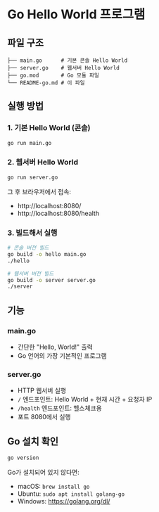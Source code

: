 # Go Hello World 프로그램

## 파일 구조
```
├── main.go      # 기본 콘솔 Hello World
├── server.go    # 웹서버 Hello World  
├── go.mod       # Go 모듈 파일
└── README-go.md # 이 파일
```

## 실행 방법

### 1. 기본 Hello World (콘솔)
```bash
go run main.go
```

### 2. 웹서버 Hello World
```bash
go run server.go
```

그 후 브라우저에서 접속:
- http://localhost:8080/
- http://localhost:8080/health

### 3. 빌드해서 실행
```bash
# 콘솔 버전 빌드
go build -o hello main.go
./hello

# 웹서버 버전 빌드
go build -o server server.go
./server
```

## 기능

### main.go
- 간단한 "Hello, World!" 출력
- Go 언어의 가장 기본적인 프로그램

### server.go
- HTTP 웹서버 실행
- `/` 엔드포인트: Hello World + 현재 시간 + 요청자 IP
- `/health` 엔드포인트: 헬스체크용
- 포트 8080에서 실행

## Go 설치 확인
```bash
go version
```

Go가 설치되어 있지 않다면:
- macOS: `brew install go`
- Ubuntu: `sudo apt install golang-go`
- Windows: https://golang.org/dl/
